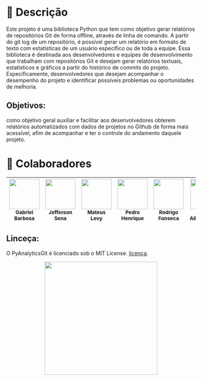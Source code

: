# 📝 Descrição
Este projeto é uma biblioteca Python que tem como objetivo gerar relatórios de repositórios Git de forma offline, através de linha de comando. A partir do git log de um repositório, é possível gerar um relatório em formato de texto com estatísticas de um usuário específico ou de toda a equipe. Essa biblioteca é destinada aos desenvolvedores e equipes de desenvolvimento que trabalham com repositórios Git e desejam gerar relatórios textuais, estatísticos e gráficos a partir do histórico de commits do projeto. Especificamente, desenvolvedores que desejam acompanhar o desempenho do projeto e identificar possíveis problemas ou oportunidades de melhoria.

## Objetivos:
como objetivo geral auxiliar e facilitar aos desenvolvedores obterem relatórios automatizados com dados de projetos no Github de forma mais acessível, afim de acompanhar e ter o controle do andamento daquele projeto.


# 🤝 Colaboradores

| [<img src="https://github.com/gabrie1barbosa.png" width=80><br><sub>Gabriel Barbosa</sub>](https://github.com/gabrie1barbosa) |  [<img src="https://github.com/JeffersonSenaa.png" width=80><br><sub>Jefferson Sena</sub>](https://github.com/JeffersonSenaa) | [<img src="https://github.com/mateus9levy.png" width=80><br><sub>Mateus Levy</sub>](https://github.com/mateus9levy) |  [<img src="https://github.com/PedroHhenriq.png" width=80><br><sub>Pedro Henrique</sub>](https://github.com/PedroHhenriq) |  [<img src="https://github.com/rodfon3301.png" width=80><br><sub>Rodrigo Fonseca</sub>](https://github.com/rodfon3301) |   [<img src="https://github.com/Tiago1604.png" width=80><br><sub>Tiago Albuquerque</sub>](https://github.com/Tiago1604) |
| :---: | :---: | :---: |  :---: | :---: | :---: | 

## Linceça:
O PyAnalyticsGit é licenciado sob o MIT License. [licença](/LICENSE).



<div align="center">
<img src="https://user-images.githubusercontent.com/98030427/236963886-3b0ea26e-b73e-470b-89d5-7ecb77b85d55.jpg" width="300px" />
</div>






